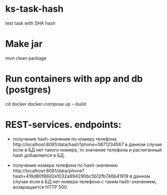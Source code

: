 # ks-task-hash
test task with SHA hash

# Make jar
mvn clean package

# Run containers with app and db (postgres)
cd docker
docker-compose up --build

# REST-services. endpoints:

- получение hash-значения по номеру телефона
http://localhost:8081/data/hash?phone=0671234567
в данном случае если в БД нет такого номера, то значение телефона и расчитанный hash добавляется в БД.

- получение номера телефона по hash-значению
http://localhost:8081/data/phone?hash=419d80f88d2e1032a994290bc5b12fb746b41919
в данном случае если в БД нет номера телефона с таким hash-значением, возвращается HTTP 500  

